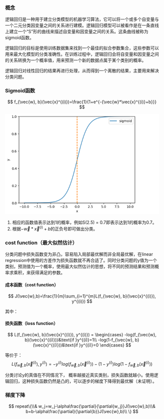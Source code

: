 ### 概念

逻辑回归是一种用于建立分类模型的机器学习算法，它可以将一个或多个自变量与一个二元分类因变量之间的关系进行建模。逻辑回归模型可以被看作是在一条直线上建立一个“S”形的曲线来描述自变量和因变量之间的关系。这条曲线被称为sigmoid函数。

逻辑回归的目标是使用训练数据集来找到一个最佳的拟合参数集合，这些参数可以用来最大化模型的分类准确性。在训练过程中，逻辑回归会将自变量和因变量之间的关系转换为一个概率值，用来预测一个新的数据点属于某个类别的概率。

逻辑回归对线性回归的结果再进行处理，从而得到一个离散的结果，主要用来解决分类问题。

### Sigmoid函数

$$
f_{\vec{w}, b}(\vec{x}^{(i)})=\frac{1}{1+e^{-{\vec{w}*\vec{x}^{(i)}+b}}}
$$



![image-20230427214608497](assets/image-20230427214608497.png)

1. 相应的函数值表示达到1的概率，例如S(2.5) = 0.7即表示达到1的概率为0.7。
2. 根据$-{\vec{w}*\vec{x}^{(i)}+b}$的正负号即可做出分类。



### cost function（最大似然估计）

分类问题中损失函数变为非凸，容易陷入局部最优解而非全局最优解，在linear regression中使用的方差作为损失函数就不再合适了。同时分类问题的y值为一个类别，预测值为一个概率，使用最大似然估计的思想，将不同的预测结果和预测概率求乘积，来获得满足的参数。

#### 成本函数（cost function）

$$
J(\vec{w},b)=\frac{1}{m}\sum_{i=1}^{m}L(f_{\vec{w}, b}(\vec{x}^{(i)}), y^{(i)})
$$

其中：

#### 损失函数（loss function）

$$
L(f_{\vec{w}, b}(\vec{x}^{(i)}), y^{(i)}) = 
\begin{cases}
-log(f_{\vec{w}, b}(\vec{x}^{(i)}))&\text{if }y^{(i)}=1\\
-log(1-f_{\vec{w}, b}(\vec{x}^{(i)}))&\text{if }y^{(i)}=0
\end{cases}
$$

等价于：
$$
L(f_{\vec{w}, b}(\vec{x}^{(i)}), y^{(i)})=-y^{(i)}log(f_{\vec{w}, b}(\vec{x}^{(i)}))-(1-y^{(i)})log(1-f_{\vec{w}, b}(\vec{x}^{(i)}))
$$


分类讨论y的真值在不同情况下， 概率越接近真实类别，损失函数就越小。使用逻辑回归，这种损失函数仍然是凸的，可以逐步的梯度下降得到最优解（未证明）。

### 梯度下降

$$
repeat\{\\&
w_j=w_j-\alpha\frac{\partial}{\partial{w_j}}J(\vec{w},b)\\&
b=b-\alpha\frac{\partial}{\partial{b}}J(\vec{w},b)\\
\}
$$



  

